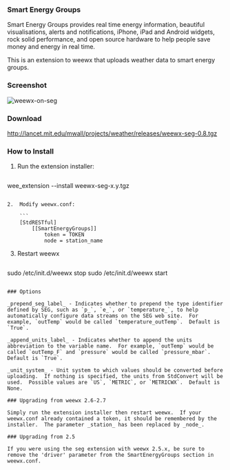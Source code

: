 ### Smart Energy Groups

Smart Energy Groups provides real time energy information, beautiful visualisations, alerts and notifications, iPhone, iPad and Android widgets, rock solid performance, and open source hardware to help people save money and energy in real time.

This is an extension to weewx that uploads weather data to smart energy groups.

### Screenshot
![weewx-on-seg](http://lancet.mit.edu/mwall/projects/weather/weewx-on-seg.png)

### Download

http://lancet.mit.edu/mwall/projects/weather/releases/weewx-seg-0.8.tgz

### How to Install

1.  Run the extension installer:

    ```
wee_extension --install weewx-seg-x.y.tgz
```

2.  Modify weewx.conf:

    ```
    [StdRESTful]
        [[SmartEnergyGroups]]
            token = TOKEN
            node = station_name
```

3.  Restart weewx

    ```
sudo /etc/init.d/weewx stop
sudo /etc/init.d/weewx start
```

### Options

_prepend_seg_label_ - Indicates whether to prepend the type identifier defined by SEG, such as `p_`, `e_`, or `temperature_`, to help automatically configure data streams on the SEG web site.  For example, `outTemp` would be called `temperature_outTemp`.  Default is `True`.

_append_units_label_ - Indicates whether to append the units abbreviation to the variable name.  For example, `outTemp` would be called `outTemp_F` and `pressure` would be called `pressure_mbar`.  Default is `True`.

_unit_system_ - Unit system to which values should be converted before uploading.  If nothing is specified, the units from StdConvert will be used.  Possible values are `US`, `METRIC`, or `METRICWX`.  Default is None.

### Upgrading from weewx 2.6-2.7

Simply run the extension installer then restart weewx.  If your weewx.conf already contained a token, it should be remembered by the installer.  The parameter _station_ has been replaced by _node_.

### Upgrading from 2.5

If you were using the seg extension with weewx 2.5.x, be sure to remove the 'driver' parameter from the SmartEnergyGroups section in weewx.conf.